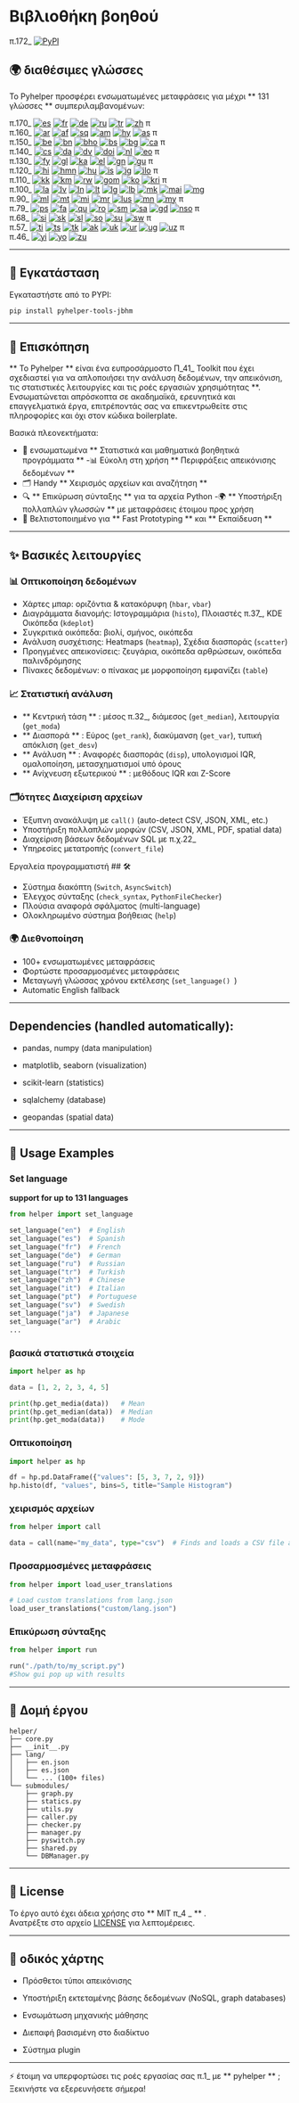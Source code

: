 # Βιβλιοθήκη βοηθού

π.172_ [![PyPI](https://img.shields.io/pypi/v/pyhelper-tools-jbhm?style=for-the-badge&label=PyPI&color=blue)](https://pypi.org/project/pyhelper-tools-jbhm/)

## 🌍 διαθέσιμες γλώσσες

Το Pyhelper προσφέρει ενσωματωμένες μεταφράσεις για μέχρι ** 131 γλώσσες ** συμπεριλαμβανομένων:

π.170_ [![es](https://img.shields.io/badge/lang-es-yellow.svg)](readme/README.es.md) [![fr](https://img.shields.io/badge/lang-fr-blue.svg)](readme/README.fr.md) [![de](https://img.shields.io/badge/lang-de-green.svg)](readme/README.de.md) [![ru](https://img.shields.io/badge/lang-ru-purple.svg)](readme/README.ru.md) [![tr](https://img.shields.io/badge/lang-tr-orange.svg)](readme/README.tr.md) [![zh](https://img.shields.io/badge/lang-zh-black.svg)](readme/README.zh.md) π  
π.160_ [![ar](https://img.shields.io/badge/lang-ar-brown.svg)](readme/README.ar.md) [![af](https://img.shields.io/badge/lang-af-orange.svg)](readme/README.af.md) [![sq](https://img.shields.io/badge/lang-sq-blue.svg)](readme/README.sq.md) [![am](https://img.shields.io/badge/lang-am-green.svg)](readme/README.am.md) [![hy](https://img.shields.io/badge/lang-hy-red.svg)](readme/README.hy.md) [![as](https://img.shields.io/badge/lang-as-purple.svg)](readme/README.as.md) π  
π.150_ [![be](https://img.shields.io/badge/lang-be-darkblue.svg)](readme/README.be.md) [![bn](https://img.shields.io/badge/lang-bn-teal.svg)](readme/README.bn.md) [![bho](https://img.shields.io/badge/lang-bho-orange.svg)](readme/README.bho.md) [![bs](https://img.shields.io/badge/lang-bs-purple.svg)](readme/README.bm.md) [![bg](https://img.shields.io/badge/lang-bg-green.svg)](readme/README.bg.md) [![ca](https://img.shields.io/badge/lang-ca-yellow.svg)](readme/README.ca.md) π  
π.140_ [![cs](https://img.shields.io/badge/lang-cs-red.svg)](readme/README.cs.md) [![da](https://img.shields.io/badge/lang-da-purple.svg)](readme/README.da.md) [![dv](https://img.shields.io/badge/lang-dv-orange.svg)](readme/README.dv.md) [![doi](https://img.shields.io/badge/lang-doi-brown.svg)](readme/README.doi.md) [![nl](https://img.shields.io/badge/lang-nl-orange.svg)](readme/README.nl.md) [![eo](https://img.shields.io/badge/lang-eo-green.svg)](readme/README.eo.md) π  
π.130_ [![fy](https://img.shields.io/badge/lang-fy-orange.svg)](readme/README.fy.md) [![gl](https://img.shields.io/badge/lang-gl-green.svg)](readme/README.gl.md) [![ka](https://img.shields.io/badge/lang-ka-red.svg)](readme/README.ka.md) [![el](https://img.shields.io/badge/lang-el-blue.svg)](readme/README.el.md) [![gn](https://img.shields.io/badge/lang-gn-purple.svg)](readme/README.gn.md) [![gu](https://img.shields.io/badge/lang-gu-orange.svg)](readme/README.gu.md) π  
π.120_ ​​[![hi](https://img.shields.io/badge/lang-hi-orange.svg)](readme/README.hi.md) [![hmn](https://img.shields.io/badge/lang-hmn-green.svg)](readme/README.hmn.md) [![hu](https://img.shields.io/badge/lang-hu-blue.svg)](readme/README.hu.md) [![is](https://img.shields.io/badge/lang-is-red.svg)](readme/README.is.md) [![ig](https://img.shields.io/badge/lang-ig-purple.svg)](readme/README.ig.md) [![ilo](https://img.shields.io/badge/lang-ilo-orange.svg)](readme/README.ilo.md) π  
π.110_ [![kk](https://img.shields.io/badge/lang-kk-orange.svg)](readme/README.kk.md) [![km](https://img.shields.io/badge/lang-km-green.svg)](readme/README.km.md) [![rw](https://img.shields.io/badge/lang-rw-blue.svg)](readme/README.rw.md) [![gom](https://img.shields.io/badge/lang-gom-red.svg)](readme/README.gom.md) [![ko](https://img.shields.io/badge/lang-ko-purple.svg)](readme/README.ko.md) [![kri](https://img.shields.io/badge/lang-kri-orange.svg)](readme/README.kri.md) π  
π.100_ [![la](https://img.shields.io/badge/lang-la-orange.svg)](readme/README.la.md) [![lv](https://img.shields.io/badge/lang-lv-green.svg)](readme/README.lv.md) [![ln](https://img.shields.io/badge/lang-ln-blue.svg)](readme/README.ln.md) [![lt](https://img.shields.io/badge/lang-lt-red.svg)](readme/README.lt.md) [![lg](https://img.shields.io/badge/lang-lg-purple.svg)](readme/README.lg.md) [![lb](https://img.shields.io/badge/lang-lb-orange.svg)](readme/README.lb.md) [![mk](https://img.shields.io/badge/lang-mk-green.svg)](readme/README.mk.md) [![mai](https://img.shields.io/badge/lang-mai-blue.svg)](readme/README.mai.md) [![mg](https://img.shields.io/badge/lang-mg-red.svg)](readme/README.mg.md)  
π.90_ [![ml](https://img.shields.io/badge/lang-ml-orange.svg)](readme/README.ml.md) [![mt](https://img.shields.io/badge/lang-mt-green.svg)](readme/README.mt.md) [![mi](https://img.shields.io/badge/lang-mi-blue.svg)](readme/README.mi.md) [![mr](https://img.shields.io/badge/lang-mr-red.svg)](readme/README.mr.md) [![lus](https://img.shields.io/badge/lang-lus-purple.svg)](readme/README.lus.md) [![mn](https://img.shields.io/badge/lang-mn-orange.svg)](readme/README.mn.md) [![my](https://img.shields.io/badge/lang-my-green.svg)](readme/README.my.md) π  
π.79_ [![ps](https://img.shields.io/badge/lang-ps-green.svg)](readme/README.ps.md) [![fa](https://img.shields.io/badge/lang-fa-blue.svg)](readme/README.fa.md) [![qu](https://img.shields.io/badge/lang-qu-red.svg)](readme/README.qu.md) [![ro](https://img.shields.io/badge/lang-ro-purple.svg)](readme/README.ro.md) [![sm](https://img.shields.io/badge/lang-sm-orange.svg)](readme/README.sm.md) [![sa](https://img.shields.io/badge/lang-sa-green.svg)](readme/README.sa.md) [![gd](https://img.shields.io/badge/lang-gd-blue.svg)](readme/README.gd.md) [![nso](https://img.shields.io/badge/lang-nso-red.svg)](readme/README.nso.md) π  
π.68_ [![si](https://img.shields.io/badge/lang-si-blue.svg)](readme/README.si.md) [![sk](https://img.shields.io/badge/lang-sk-red.svg)](readme/README.sk.md) [![sl](https://img.shields.io/badge/lang-sl-purple.svg)](readme/README.sl.md) [![so](https://img.shields.io/badge/lang-so-orange.svg)](readme/README.so.md) [![su](https://img.shields.io/badge/lang-su-green.svg)](readme/README.su.md) [![sw](https://img.shields.io/badge/lang-sw-blue.svg)](readme/README.sw.md) π  
π.57_ [![ti](https://img.shields.io/badge/lang-ti-red.svg)](readme/README.ti.md) [![ts](https://img.shields.io/badge/lang-ts-purple.svg)](readme/README.ts.md) [![tk](https://img.shields.io/badge/lang-tk-orange.svg)](readme/README.tk.md) [![ak](https://img.shields.io/badge/lang-ak-green.svg)](readme/README.ak.md) [![uk](https://img.shields.io/badge/lang-uk-blue.svg)](readme/README.uk.md) [![ur](https://img.shields.io/badge/lang-ur-red.svg)](readme/README.ur.md) [![ug](https://img.shields.io/badge/lang-ug-purple.svg)](readme/README.ug.md) [![uz](https://img.shields.io/badge/lang-uz-orange.svg)](readme/README.uz.md) π  
π.46_ [![yi](https://img.shields.io/badge/lang-yi-purple.svg)](readme/README.yi.md) [![yo](https://img.shields.io/badge/lang-yo-orange.svg)](readme/README.yo.md) [![zu](https://img.shields.io/badge/lang-zu-green.svg)](readme/README.zu.md)

---


## 🚀 Εγκατάσταση

Εγκαταστήστε από το PYPI:

```bash
pip install pyhelper-tools-jbhm
```

---

## 📖 Επισκόπηση

** Το Pyhelper ** είναι ένα ευπροσάρμοστο Π_41_ Toolkit που έχει σχεδιαστεί για να απλοποιήσει την ανάλυση δεδομένων, την απεικόνιση, τις στατιστικές λειτουργίες και τις ροές εργασιών χρησιμότητας **.  
Ενσωματώνεται απρόσκοπτα σε ακαδημαϊκά, ερευνητικά και επαγγελματικά έργα, επιτρέποντάς σας να επικεντρωθείτε στις πληροφορίες και όχι στον κώδικα boilerplate.

Βασικά πλεονεκτήματα:
- 🧮 ενσωματωμένα ** Στατιστικά και μαθηματικά βοηθητικά προγράμματα ** 
-📊 Εύκολη στη χρήση ** Περιφράξεις απεικόνισης δεδομένων ** 
- 🗂 Handy ** Χειρισμός αρχείων και αναζήτηση ** 
- 🔍 ** Επικύρωση σύνταξης ** για τα αρχεία Python
-🌍 ** Υποστήριξη πολλαπλών γλωσσών ** με μεταφράσεις έτοιμου προς χρήση
- 🚀 Βελτιστοποιημένο για ** Fast Prototyping ** και ** Εκπαίδευση ** 

---

## ✨ Βασικές λειτουργίες

### 📊 Οπτικοποίηση δεδομένων
- Χάρτες μπαρ: οριζόντια & κατακόρυφη (`hbar`, `vbar`)  
- Διαγράμματα διανομής: Ιστογραμμάρια (`histo`), Πλοιαστές π.37_, KDE Οικόπεδα (`kdeplot`)  
- Συγκριτικά οικόπεδα: βιολί, σμήνος, οικόπεδα  
- Ανάλυση συσχέτισης: Heatmaps (`heatmap`), Σχέδια διασποράς (`scatter`)  
- Προηγμένες απεικονίσεις: ζευγάρια, οικόπεδα αρθρώσεων, οικόπεδα παλινδρόμησης  
- Πίνακες δεδομένων: ο πίνακας με μορφοποίηση εμφανίζει (`table`)  

### 📈 Στατιστική ανάλυση
- ** Κεντρική τάση ** : μέσος π.32_, διάμεσος (`get_median`), λειτουργία (`get_moda`)  
- ** Διασπορά ** : Εύρος (`get_rank`), διακύμανση (`get_var`), τυπική απόκλιση (`get_desv`)  
- ** Ανάλυση ** : Αναφορές διασποράς (`disp`), υπολογισμοί IQR, ομαλοποίηση, μετασχηματισμοί υπό όρους  
- ** Ανίχνευση εξωτερικού ** : μεθόδους IQR και Z-Score  

### 🗂ότητες Διαχείριση αρχείων
- Έξυπνη ανακάλυψη με `call()` (auto-detect CSV, JSON, XML, etc.)  
- Υποστήριξη πολλαπλών μορφών (CSV, JSON, XML, PDF, spatial data)  
- Διαχείριση βάσεων δεδομένων SQL με π.χ.22_  
- Υπηρεσίες μετατροπής (`convert_file`)  

Εργαλεία προγραμματιστή ## 🛠️
- Σύστημα διακόπτη (`Switch`, `AsyncSwitch`)  
- Έλεγχος σύνταξης (`check_syntax`, `PythonFileChecker`)  
- Πλούσια αναφορά σφάλματος (multi-language)  
- Ολοκληρωμένο σύστημα βοήθειας (`help`)  

### 🌍 Διεθνοποίηση
- 100+ ενσωματωμένες μεταφράσεις  
- Φορτώστε προσαρμοσμένες μεταφράσεις  
- Μεταγωγή γλώσσας χρόνου εκτέλεσης (`set_language() `)  
- Automatic English fallback  

---

## Dependencies (handled automatically):

- pandas, numpy (data manipulation)

- matplotlib, seaborn (visualization)

- scikit-learn (statistics)

- sqlalchemy (database)

- geopandas (spatial data)

---

## 🔧 Usage Examples

### Set language 

**support for up to 131 languages** 
```python
from helper import set_language

set_language("en")  # English
set_language("es")  # Spanish
set_language("fr")  # French
set_language("de")  # German
set_language("ru")  # Russian
set_language("tr")  # Turkish
set_language("zh")  # Chinese
set_language("it")  # Italian
set_language("pt")  # Portuguese
set_language("sv")  # Swedish
set_language("ja")  # Japanese
set_language("ar")  # Arabic
...
```


### βασικά στατιστικά στοιχεία
```python
import helper as hp

data = [1, 2, 2, 3, 4, 5]

print(hp.get_media(data))   # Mean
print(hp.get_median(data))  # Median
print(hp.get_moda(data))    # Mode
```

### Οπτικοποίηση
```python
import helper as hp

df = hp.pd.DataFrame({"values": [5, 3, 7, 2, 9]})
hp.histo(df, "values", bins=5, title="Sample Histogram")
```

### χειρισμός αρχείων
```python
from helper import call

data = call(name="my_data", type="csv")  # Finds and loads a CSV file automatically
```

### Προσαρμοσμένες μεταφράσεις
```python
from helper import load_user_translations

# Load custom translations from lang.json
load_user_translations("custom/lang.json")
```

### Επικύρωση σύνταξης
```python
from helper import run

run("./path/to/my_script.py")
#Show gui pop up with results
```

---

## 📂 Δομή έργου

```
helper/
├── core.py
├── __init__.py
├── lang/
│   ├── en.json
│   ├── es.json
│   └── ... (100+ files)
└── submodules/
    ├── graph.py
    ├── statics.py
    ├── utils.py
    ├── caller.py
    ├── checker.py
    ├── manager.py
    ├── pyswitch.py
    ├── shared.py
    └── DBManager.py
```

---

## 📜 License

Το έργο αυτό έχει άδεια χρήσης στο ** MIT π_4 _ ** .  
Ανατρέξτε στο αρχείο [LICENSE](LICENSE) για λεπτομέρειες.

---

## 🔮 οδικός χάρτης

- Πρόσθετοι τύποι απεικόνισης

- Υποστήριξη εκτεταμένης βάσης δεδομένων (NoSQL, graph databases)

- Ενσωμάτωση μηχανικής μάθησης

- Διεπαφή βασισμένη στο διαδίκτυο

- Σύστημα plugin

---

⚡ έτοιμη να υπερφορτώσει τις ροές εργασίας σας π.1_ με ** pyhelper ** ; Ξεκινήστε να εξερευνήσετε σήμερα!